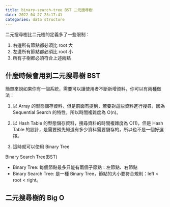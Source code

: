 ```yaml
---
title: binary-search-tree BST 二元搜尋樹
date: 2022-04-27 23:17:41
categories: data structure
---
```


二元搜尋樹比二元樹的定義多了一些限制：

1. 右邊所有節點都必須比 root 大
2. 左邊所有節點都必須比 root 小
3. 所有子樹都必須符合上述兩點

## 什麼時候會用到二元搜尋樹 BST

簡單來說如果你有一個系統，需要可以讓使用者不斷新增資料，你可以有兩種做法：

1. 以 Array 的型態儲存資料，但是前面有提到，若要對這些資料進行搜尋，因為 Sequential Search 的特性，所以時間複雜度為 O(n)。

2. 以 Hash Table 的型態儲存資料，搜尋資料的時間複雜度為 O(1)，但是 Hash Table 的設計，是需要預先知道有多少資料需要儲存的，所以也不是一個好選擇。

3. 這時就可以使用 Binary Tree

Binary Search Tree(BST)

- Binary Tree: 每個節點最多只能有兩個子節點：左節點、右節點
- Binary Search Tree: 是一種 Binary Tree，節點的大小要符合規則：left < root < right。


## 二元搜尋樹的 Big O

